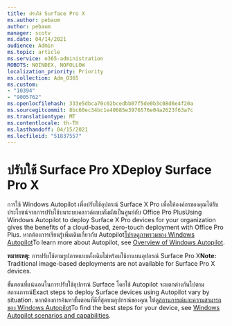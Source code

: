 ```yaml
---
title: ปรับใช้ Surface Pro X
ms.author: pebaum
author: pebaum
manager: scotv
ms.date: 04/14/2021
audience: Admin
ms.topic: article
ms.service: o365-administration
ROBOTS: NOINDEX, NOFOLLOW
localization_priority: Priority
ms.collection: Adm_O365
ms.custom:
- "10394"
- "9005762"
ms.openlocfilehash: 333e5dbca70c02bcedbb07f5de0b3c08d6e4f20a
ms.sourcegitcommit: 8bc60ec34bc1e40685e3976576e04a2623f63a7c
ms.translationtype: MT
ms.contentlocale: th-TH
ms.lasthandoff: 04/15/2021
ms.locfileid: "51837557"
---
```

# <a name="deploy-surface-pro-x"></a><span data-ttu-id="cafe7-102">ปรับใช้ Surface Pro X</span><span class="sxs-lookup"><span data-stu-id="cafe7-102">Deploy Surface Pro X</span></span>

<span data-ttu-id="cafe7-103">การใช้ Windows Autopilot เพื่อปรับใช้อุปกรณ์ Surface X Pro เพื่อให้องค์กรของคุณได้รับประโยชน์จากการปรับใช้บนระบบคลาวด์แบบสัมผัสเป็นศูนย์กับ Office Pro Plus</span><span class="sxs-lookup"><span data-stu-id="cafe7-103">Using Windows Autopilot to deploy Surface X Pro devices for your organization gives the benefits of a cloud-based, zero-touch deployment with Office Pro Plus.</span></span> <span data-ttu-id="cafe7-104">หากต้องการเรียนรู้เพิ่มเติมเกี่ยวกับ Autopilot[โปรดดูภาพรวมของ Windows Autopilot](https://docs.microsoft.com/mem/autopilot/windows-autopilot)</span><span class="sxs-lookup"><span data-stu-id="cafe7-104">To learn more about Autopilot, see [Overview of Windows Autopilot](https://docs.microsoft.com/mem/autopilot/windows-autopilot).</span></span>

<span data-ttu-id="cafe7-105">**หมายเหตุ:** การปรับใช้ตามรูปภาพแบบดั้งเดิมไม่พร้อมใช้งานบนอุปกรณ์ Surface Pro X</span><span class="sxs-lookup"><span data-stu-id="cafe7-105">**Note:** Traditional image-based deployments are not available for Surface Pro X devices.</span></span>

<span data-ttu-id="cafe7-106">ขั้นตอนที่แน่นอนในการปรับใช้อุปกรณ์ Surface โดยใช้ Autopilot จะแตกต่างกันไปตามสถานการณ์</span><span class="sxs-lookup"><span data-stu-id="cafe7-106">Exact steps to deploy Surface devices using Autopilot vary by situation.</span></span> <span data-ttu-id="cafe7-107">หากต้องการค้นหาขั้นตอนที่ดีที่สุดบนอุปกรณ์ของคุณ ให้ดู[สถานการณ์และความสามารถของ Windows Autopilot](https://docs.microsoft.com/mem/autopilot/windows-autopilot-scenarios)</span><span class="sxs-lookup"><span data-stu-id="cafe7-107">To find the best steps for your device, see [Windows Autopilot scenarios and capabilities](https://docs.microsoft.com/mem/autopilot/windows-autopilot-scenarios).</span></span>


